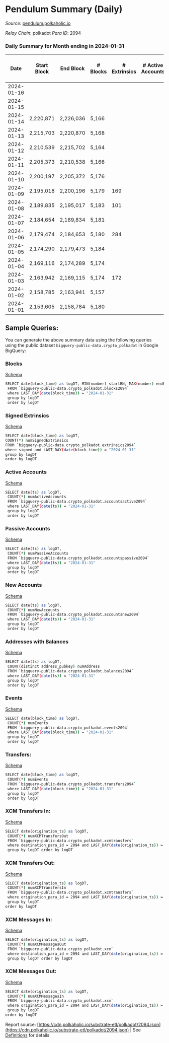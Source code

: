 # Pendulum Summary (Daily)

_Source_: [pendulum.polkaholic.io](https://pendulum.polkaholic.io)

*Relay Chain*: polkadot
*Para ID*: 2094



### Daily Summary for Month ending in 2024-01-31


| Date    | Start Block | End Block | # Blocks | # Extrinsics | # Active Accounts | # Passive Accounts | # New Accounts | # Addresses | # Events  | # Transfers ($USD) | # XCM Transfers In ($USD) | # XCM Transfers Out ($USD) | # XCM In | # XCM Out | Issues |
|---------|-------------|-----------|----------|--------------|-------------------|--------------------|----------------|-------------|-----------|--------------------|---------------------------|----------------------------|----------|-----------|--------|
| 2024-01-16 |  |  |  |  |  |  |  |  |  |   |   |   |  |  |  |
| 2024-01-15 |  |  |  |  |  |  |  |  |  |   | 40 ($29.62) | 3 ($4.31) | 31 | 10 |  |
| 2024-01-14 | 2,220,871 | 2,226,036 | 5,166 |  |  |  |  |  |  |   | 1 ($10.00) |   | 4 | 12 |  |
| 2024-01-13 | 2,215,703 | 2,220,870 | 5,168 |  |  |  |  |  |  |   | 2 ($1.01) |   |  | 8 |  |
| 2024-01-12 | 2,210,539 | 2,215,702 | 5,164 |  |  |  |  |  |  |   | 2 ($2.00) | 1 ($7.83) | 3 | 10 |  |
| 2024-01-11 | 2,205,373 | 2,210,538 | 5,166 |  |  |  |  |  |  |   |   |   | 2 | 26 |  |
| 2024-01-10 | 2,200,197 | 2,205,372 | 5,176 |  |  |  |  |  |  |   |   |   | 2 | 8 |  |
| 2024-01-09 | 2,195,018 | 2,200,196 | 5,179 | 169 |  |  |  | 1,647 | 11,698 | 72  | 11 ($5.54) |   | 20 | 5 |  |
| 2024-01-08 | 2,189,835 | 2,195,017 | 5,183 | 101 |  |  |  | 1,635 | 11,180 | 45  |   |   | 9 | 6 |  |
| 2024-01-07 | 2,184,654 | 2,189,834 | 5,181 |  |  |  |  |  |  |   |   |   | 10 | 18 |  |
| 2024-01-06 | 2,179,474 | 2,184,653 | 5,180 | 284 |  |  |  | 1,628 | 12,500 | 172  |   |   | 2 | 22 |  |
| 2024-01-05 | 2,174,290 | 2,179,473 | 5,184 |  |  |  |  |  |  |   | 2 ($5.51) |   | 5 | 26 |  |
| 2024-01-04 | 2,169,116 | 2,174,289 | 5,174 |  |  |  |  |  |  |   |   |   | 4 | 32 |  |
| 2024-01-03 | 2,163,942 | 2,169,115 | 5,174 | 172 |  |  |  | 1,595 | 11,659 | 87  |   |   | 1 | 7 |  |
| 2024-01-02 | 2,158,785 | 2,163,941 | 5,157 |  |  |  |  |  |  |   | 1 ($0.48) | 1  | 1 | 3 |  |
| 2024-01-01 | 2,153,605 | 2,158,784 | 5,180 |  |  |  |  |  |  |   | 1 ($0.10) |   | 1 |  |  |

## Sample Queries:
You can generate the above summary data using the following queries using the public dataset `bigquery-public-data.crypto_polkadot` in Google BigQuery:


### Blocks 

[Schema](https://github.com/colorfulnotion/substrate-etl/blob/main/schema/blocks.json)

```bash
SELECT date(block_time) as logDT, MIN(number) startBN, MAX(number) endBN, COUNT(*) numBlocks 
 FROM `bigquery-public-data.crypto_polkadot.blocks2094`  
 where LAST_DAY(date(block_time)) = "2024-01-31" 
 group by logDT 
 order by logDT
```

### Signed Extrinsics 

[Schema](https://github.com/colorfulnotion/substrate-etl/blob/main/schema/extrinsics.json)

```bash
SELECT date(block_time) as logDT, 
COUNT(*) numSignedExtrinsics 
FROM `bigquery-public-data.crypto_polkadot.extrinsics2094`  
where signed and LAST_DAY(date(block_time)) = "2024-01-31" 
group by logDT 
order by logDT
```

### Active Accounts 

[Schema](https://github.com/colorfulnotion/substrate-etl/blob/main/schema/accountsactive.json)

```bash
SELECT date(ts) as logDT, 
 COUNT(*) numActiveAccounts 
 FROM `bigquery-public-data.crypto_polkadot.accountsactive2094` 
 where LAST_DAY(date(ts)) = "2024-01-31" 
 group by logDT 
 order by logDT
```

### Passive Accounts 

[Schema](https://github.com/colorfulnotion/substrate-etl/blob/main/schema/accountspassive.json)

```bash
SELECT date(ts) as logDT, 
 COUNT(*) numPassiveAccounts 
 FROM `bigquery-public-data.crypto_polkadot.accountspassive2094` 
 where LAST_DAY(date(ts)) = "2024-01-31" 
 group by logDT 
 order by logDT
```

### New Accounts 

[Schema](https://github.com/colorfulnotion/substrate-etl/blob/main/schema/accountsnew.json)

```bash
SELECT date(ts) as logDT, 
 COUNT(*) numNewAccounts 
 FROM `bigquery-public-data.crypto_polkadot.accountsnew2094` 
 where LAST_DAY(date(ts)) = "2024-01-31" 
 group by logDT
 order by logDT
```

### Addresses with Balances 

[Schema](https://github.com/colorfulnotion/substrate-etl/blob/main/schema/balances.json)

```bash
SELECT date(ts) as logDT,
 COUNT(distinct address_pubkey) numAddress 
 FROM `bigquery-public-data.crypto_polkadot.balances2094` 
 where LAST_DAY(date(ts)) = "2024-01-31" 
 group by logDT 
 order by logDT
```

### Events 

[Schema](https://github.com/colorfulnotion/substrate-etl/blob/main/schema/events.json)

```bash
SELECT date(block_time) as logDT, 
 COUNT(*) numEvents 
 FROM `bigquery-public-data.crypto_polkadot.events2094` 
 where LAST_DAY(date(block_time)) = "2024-01-31" 
 group by logDT 
 order by logDT
```

### Transfers:

[Schema](https://github.com/colorfulnotion/substrate-etl/blob/main/schema/transfers.json)

```bash
SELECT date(block_time) as logDT, 
 COUNT(*) numEvents 
 FROM `bigquery-public-data.crypto_polkadot.transfers2094` 
 where LAST_DAY(date(block_time)) = "2024-01-31" 
 group by logDT 
 order by logDT
```

### XCM Transfers In: 

[Schema](https://github.com/colorfulnotion/substrate-etl/blob/main/schema/xcmtransfers.json)

```bash
SELECT date(origination_ts) as logDT, 
 COUNT(*) numXCMTransfersOut 
 FROM `bigquery-public-data.crypto_polkadot.xcmtransfers` 
 where destination_para_id = 2094 and LAST_DAY(date(origination_ts)) = "2024-01-31" 
 group by logDT order by logDT
```

### XCM Transfers Out: 

[Schema](https://github.com/colorfulnotion/substrate-etl/blob/main/schema/xcmtransfers.json)

```bash
SELECT date(origination_ts) as logDT, 
 COUNT(*) numXCMTransfersIn 
 FROM `bigquery-public-data.crypto_polkadot.xcmtransfers` 
 where origination_para_id = 2094 and LAST_DAY(date(origination_ts)) = "2024-01-31" 
 group by logDT 
order by logDT
```

### XCM Messages In: 

[Schema](https://github.com/colorfulnotion/substrate-etl/blob/main/schema/xcm.json)

```bash
SELECT date(origination_ts) as logDT, 
 COUNT(*) numXCMMessagesOut 
 FROM `bigquery-public-data.crypto_polkadot.xcm` 
 where destination_para_id = 2094 and LAST_DAY(date(origination_ts)) = "2024-01-31" 
 group by logDT order by logDT
```

### XCM Messages Out: 

[Schema](https://github.com/colorfulnotion/substrate-etl/blob/main/schema/xcm.json)

```bash
SELECT date(origination_ts) as logDT, 
 COUNT(*) numXCMMessagesIn 
 FROM `bigquery-public-data.crypto_polkadot.xcm` 
 where origination_para_id = 2094 and LAST_DAY(date(origination_ts)) = "2024-01-31" 
 group by logDT 
order by logDT
```


Report source: [https://cdn.polkaholic.io/substrate-etl/polkadot/2094.json](https://cdn.polkaholic.io/substrate-etl/polkadot/2094.json) | See [Definitions](/DEFINITIONS.md) for details
